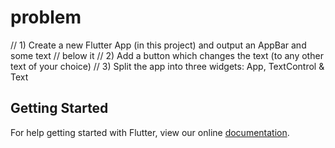 # problem

// 1) Create a new Flutter App (in this project) and output an AppBar and some text
// below it
// 2) Add a button which changes the text (to any other text of your choice)
// 3) Split the app into three widgets: App, TextControl & Text

## Getting Started

For help getting started with Flutter, view our online
[documentation](https://flutter.io/).
